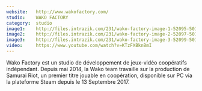 ```yaml
---
website:   http://www.wakofactory.com/
studio:    WAKO FACTORY
category:  studio
image1:    http://files.intrazik.com/231/wako-factory-image-1-52095-5017-20180411-123233.jpg
image2:    http://files.intrazik.com/231/wako-factory-image-2-52097-5017-20180411-123234.jpg
image3:    http://files.intrazik.com/231/wako-factory-image-3-52099-5017-20180411-123234.jpg
video:     https://www.youtube.com/watch?v=KTzFXBknBmI
---
```


Wako Factory est un studio de développement de jeux-vidéo coopératifs indépendant. Depuis mai 2014, la Wako team travaille sur la production de Samurai Riot, un premier titre jouable en coopération, disponible sur PC via la plateforme Steam depuis le 13 Septembre 2017.
